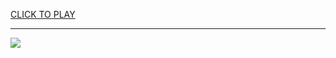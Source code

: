 
<a href="https://premium76.site?title=unblocked_chess_games&ref=13M">CLICK TO PLAY</a></h3>
<hr>

<a href="https://premium76.site?title=unblocked_chess_games&ref=13M"><img src="https://clearcache.store/games.png"></a>


